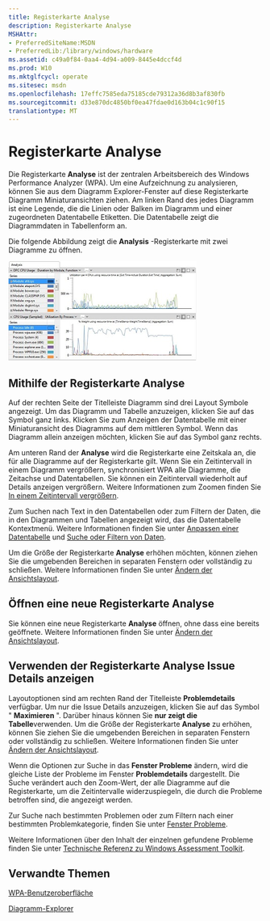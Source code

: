 ```yaml
---
title: Registerkarte Analyse
description: Registerkarte Analyse
MSHAttr:
- PreferredSiteName:MSDN
- PreferredLib:/library/windows/hardware
ms.assetid: c49a0f84-0aa4-4d94-a009-8445e4dccf4d
ms.prod: W10
ms.mktglfcycl: operate
ms.sitesec: msdn
ms.openlocfilehash: 17effc7585eda75185cde79312a36d8b3af830fb
ms.sourcegitcommit: d33e870dc4850bf0ea47fdae0d163b04c1c90f15
translationtype: MT
---
```

# <a name="analysis-tab"></a>Registerkarte Analyse


Die Registerkarte **Analyse** ist der zentralen Arbeitsbereich des Windows Performance Analyzer (WPA). Um eine Aufzeichnung zu analysieren, können Sie aus dem Diagramm Explorer-Fenster auf diese Registerkarte Diagramm Miniaturansichten ziehen. Am linken Rand des jedes Diagramm ist eine Legende, die die Linien oder Balken im Diagramm und einer zugeordneten Datentabelle Etiketten. Die Datentabelle zeigt die Diagrammdaten in Tabellenform an.

Die folgende Abbildung zeigt die **Analysis** -Registerkarte mit zwei Diagramme zu öffnen.

![WPA Analysis Registerkarte mit zwei Diagramme](images/wpaanalysistab.jpg)

## <a name="using-the-analysis-tab"></a>Mithilfe der Registerkarte Analyse


Auf der rechten Seite der Titelleiste Diagramm sind drei Layout Symbole angezeigt. Um das Diagramm und Tabelle anzuzeigen, klicken Sie auf das Symbol ganz links. Klicken Sie zum Anzeigen der Datentabelle mit einer Miniaturansicht des Diagramms auf dem mittleren Symbol. Wenn das Diagramm allein anzeigen möchten, klicken Sie auf das Symbol ganz rechts.

Am unteren Rand der **Analyse** wird die Registerkarte eine Zeitskala an, die für alle Diagramme auf der Registerkarte gilt. Wenn Sie ein Zeitintervall in einem Diagramm vergrößern, synchronisiert WPA alle Diagramme, die Zeitachse und Datentabellen. Sie können ein Zeitintervall wiederholt auf Details anzeigen vergrößern. Weitere Informationen zum Zoomen finden Sie [In einem Zeitintervall vergrößern](zoom-in-on-a-time-interval.md).

Zum Suchen nach Text in den Datentabellen oder zum Filtern der Daten, die in den Diagrammen und Tabellen angezeigt wird, das die Datentabelle Kontextmenü. Weitere Informationen finden Sie unter [Anpassen einer Datentabelle](customize-a-data-table.md) und [Suche oder Filtern von Daten](search-or-filter-data.md).

Um die Größe der Registerkarte **Analyse** erhöhen möchten, können ziehen Sie die umgebenden Bereichen in separaten Fenstern oder vollständig zu schließen. Weitere Informationen finden Sie unter [Ändern der Ansichtslayout](change-the-view-layout.md).

## <a name="opening-a-new-analysis-tab"></a>Öffnen eine neue Registerkarte Analyse


Sie können eine neue Registerkarte **Analyse** öffnen, ohne dass eine bereits geöffnete. Weitere Informationen finden Sie unter [Ändern der Ansichtslayout](change-the-view-layout.md).

## <a name="use-the-analysis-tab-to-view-issue-details"></a>Verwenden der Registerkarte Analyse Issue Details anzeigen


Layoutoptionen sind am rechten Rand der Titelleiste **Problemdetails** verfügbar. Um nur die Issue Details anzuzeigen, klicken Sie auf das Symbol " **Maximieren** ". Darüber hinaus können Sie **nur zeigt die Tabelle**verwenden. Um die Größe der Registerkarte **Analyse** zu erhöhen, können Sie ziehen Sie die umgebenden Bereichen in separaten Fenstern oder vollständig zu schließen. Weitere Informationen finden Sie unter [Ändern der Ansichtslayout](change-the-view-layout.md).

Wenn die Optionen zur Suche in das **Fenster Probleme** ändern, wird die gleiche Liste der Probleme im Fenster **Problemdetails** dargestellt. Die Suche verändert auch den Zoom-Wert, der alle Diagramme auf die Registerkarte, um die Zeitintervalle widerzuspiegeln, die durch die Probleme betroffen sind, die angezeigt werden.

Zur Suche nach bestimmten Problemen oder zum Filtern nach einer bestimmten Problemkategorie, finden Sie unter [Fenster Probleme](issues-window.md).

Weitere Informationen über den Inhalt der einzelnen gefundene Probleme finden Sie unter [Technische Referenz zu Windows Assessment Toolkit](http://go.microsoft.com/fwlink/?LinkId=214554).

## <a name="related-topics"></a>Verwandte Themen


[WPA-Benutzeroberfläche](wpa-user-interface.md)

[Diagramm-Explorer](graph-explorer.md)

 

 







